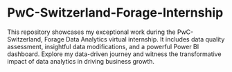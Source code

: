 # PwC-Switzerland-Forage-Internship
This repository showcases my exceptional work during the PwC-Switzerland, Forage Data Analytics virtual internship. It includes data quality assessment, insightful data modifications, and a powerful Power BI dashboard. Explore my data-driven journey and witness the transformative impact of data analytics in driving business growth.
